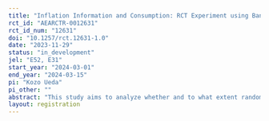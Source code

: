 ```yaml
---
title: "Inflation Information and Consumption: RCT Experiment using Bank Account Transaction Data"
rct_id: "AEARCTR-0012631"
rct_id_num: "12631"
doi: "10.1257/rct.12631-1.0"
date: "2023-11-29"
status: "in_development"
jel: "E52, E31"
start_year: "2024-03-01"
end_year: "2024-03-15"
pi: "Kozo Ueda"
pi_other: ""
abstract: "This study aims to analyze whether and to what extent randomized information provision on inflation affects individuals' behaviors. "
layout: registration
---
```


